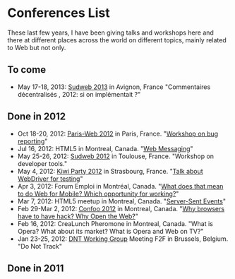 # Conferences List #

These last few years, I have been giving talks and workshops here and there at different places across the world on different topics, mainly related to Web but not only.

## To come ##

* May 17-18, 2013: [Sudweb 2013](http://sudweb.fr/2013/) in Avignon, France "Commentaires décentralisés , 2012: si on implémentait ?"

## Done in 2012 ##

* Oct 18-20, 2012: [Paris-Web 2012](http://www.paris-web.fr/2012/) in Paris, France. "[Workshop on bug reporting](http://lanyrd.com/2012/parisweb/sxrcm/)"
* Jul 16, 2012: HTML5 in Montreal, Canada. "[Web Messaging](http://www.la-grange.net/2012/07/16/web-messaging-talk/)"
* May 25-26, 2012: [Sudweb 2012](http://sudweb.fr/2012/) in  Toulouse, France. "Workshop on developer tools."
* May 4, 2012: [Kiwi Party 2012](http://2012.kiwiparty.fr/) in Strasbourg, France. "[Talk about WebDriver for testing](http://www.la-grange.net/2012/05/04/webdriver-kiwi-talk/)"
* Apr 3, 2012: Forum Emploi in Montréal, Canada. "[What does that mean to do Web for Mobile? Which opportunity for working?](http://www.la-grange.net/2012/04/03/mobile-mtl-talk/)"
* Mar 7, 2012: HTML5 meetup in Montreal, Canada. "[Server-Sent Events](http://www.la-grange.net/2012/03/07/server-sent-events-talk/)"
* Feb 29-Mar 2, 2012: [Confoo 2012](http://confoo.ca/en/2012/) in Montreal, Canada. "[Why browsers have to have hack? Why Open the Web?](http://www.la-grange.net/2012/02/29/opentheweb-talk/)"
* Feb 16, 2012: CreaLunch Pheromone in Montreal, Canada. "What is Opera? What about its market? What is Opera and Web on TV?"
* Jan 23-25, 2012: [DNT Working Group](http://www.w3.org/2011/tracking-protection/) Meeting F2F in Brussels, Belgium. "Do Not Track"

## Done in 2011 ##

